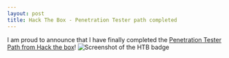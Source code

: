 ```yaml
---
layout: post
title: Hack The Box - Penetration Tester path completed
---
```


I am proud to announce that I have finally completed the [Penetration Tester Path from Hack the box](https://academy.hackthebox.com/achievement/badge/55c0dc32-0eff-11f0-864f-bea50ffe6cb4)!
![Screenshot of the HTB badge](https://github.com/rtlcopymemory/rtlcopymemory.github.io/blob/master/images/pentest-path.png?raw=true)

